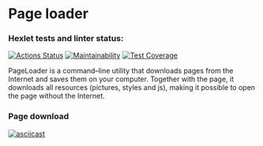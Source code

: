 # Page loader

### Hexlet tests and linter status:
[![Actions Status](https://github.com/tvivls/fullstack-javascript-project-4/workflows/hexlet-check/badge.svg)](https://github.com/tvivls/fullstack-javascript-project-4/actions)
[![Maintainability](https://api.codeclimate.com/v1/badges/31b92021d9b3c2d857b8/maintainability)](https://codeclimate.com/github/tvivls/fullstack-javascript-project-4/maintainability)
[![Test Coverage](https://api.codeclimate.com/v1/badges/31b92021d9b3c2d857b8/test_coverage)](https://codeclimate.com/github/tvivls/fullstack-javascript-project-4/test_coverage)

PageLoader is a command–line utility that downloads pages from the Internet and saves them on your computer. Together with the page, it downloads all resources (pictures, styles and js), making it possible to open the page without the Internet.

### Page download
[![asciicast](https://asciinema.org/a/QREaaWviJ0Q4mLshPlTdHb5pa.svg)](https://asciinema.org/a/QREaaWviJ0Q4mLshPlTdHb5pa)